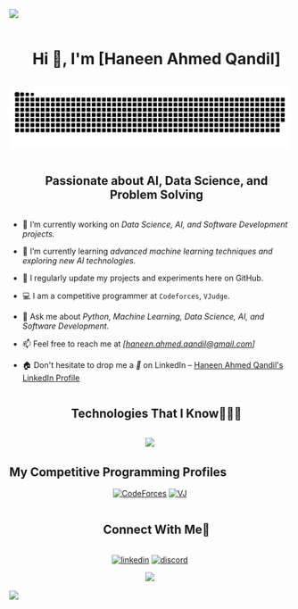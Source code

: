 

<!---
HaneenAhmedQandil/HaneenAhmedQandil is a ✨ special ✨ repository because its `README.md` (this file) appears on your GitHub profile.
You can click the Preview link to take a look at your changes.
--->


<!--horizontal divider(gradiant)-->
<img src="https://user-images.githubusercontent.com/73097560/115834477-dbab4500-a447-11eb-908a-139a6edaec5c.gif">

<!--h1 without bottom border-->
<div id="user-content-toc">
  <ul align="center">
    <summary><h1 style="display: inline-block">Hi 👋, I'm [Haneen Ahmed Qandil]</h1></summary>
  </ul>
</div>


<!--- snake -->
<div align="center">
  <img  src="https://github.com/1999AZZAR/1999AZZAR/blob/readme/resources/img/grid-snake.svg"
       alt="snake" /></a>
</div>


<!--h2 without bottom border-->
<div id="user-content-toc">
  <ul align="center">
    <summary><h2 style="display: inline-block">Passionate about AI, Data Science, and Problem Solving</h2></summary>
  </ul>
</div>


<!--Intro start-->
- 🔭 I’m currently working on *Data Science, AI, and Software Development projects.*

- 🌱 I’m currently learning *advanced machine learning techniques and exploring new AI technologies.*

- 📝 I regularly update my projects and experiments here on GitHub.

- :computer: I am a competitive programmer at `Codeforces`, `VJudge`.

- 💬 Ask me about *Python, Machine Learning, Data Science, AI, and Software Development.*

- 📫 Feel free to reach me at *[haneen.ahmed.qandil@gmail.com]*

- 🏠 Don't hesitate to drop me a *👋* on LinkedIn – [Haneen Ahmed Qandil's LinkedIn Profile](https://www.linkedin.com/in/haneen-ahmed-qandil-97a415232/)
<!--Intro end-->






<!--h1 without bottom border-->
<div id="user-content-toc">
  <ul align="center">
    <summary><h2 style="display: inline-block">Technologies That I Know👨🏻‍💻</h2></summary>
  </ul>
</div>
<!--tech stack icons-->
<p align="center">
  <a href="https://skillicons.dev">
<img src="https://skillicons.dev/icons?i=python,cpp,java,js,angular,react,github,html,css,vscode,unity&perline=14" />  </a>
</p>


## My Competitive Programming Profiles
<p align="center">
  <a href="https://codeforces.com/profile/haneen220456"><img src="https://img.icons8.com/external-tal-revivo-shadow-tal-revivo/50/000000/external-codeforces-programming-competitions-and-contests-programming-community-logo-shadow-tal-revivo.png" alt="CodeForces"/></a>
	<a href="https://vjudge.net/user/haneen220456"><img src="https://vjudge.net/static/bundle/11b24ab2156955d8f3fa.ico" alt="VJ"/></a>
	
</p>

<!-- Connect with me -->
<!--h2 without bottom border-->
<div id="user-content-toc">
  <ul align="center">
    <summary><h2 style="display: inline-block">Connect With Me🤝</h2></summary>
  </ul>
</div>

<!--icons and links-->
<p align="center">
<a href="https://www.linkedin.com/in/haneen-ahmed-qandil-97a415232/" target="blank"><img align="center" src="https://user-images.githubusercontent.com/88904952/234979284-68c11d7f-1acc-4f0c-ac78-044e1037d7b0.png" alt="linkedin" height="50" width="50" /></a>
<a href="https://discordapp.com/users/900101979446063174" target="blank"><img align="center" src="https://user-images.githubusercontent.com/88904952/234982627-019fd336-6248-453c-9b05-97c13fd1d207.png" alt="discord" height="50" width="50" /></a>
</p>


<!--profile visit count-->
<div align="center">
  
[![](https://visitcount.itsvg.in/api?id=[YourGitHubUsername]&icon=3&color=6)](https://visitcount.itsvg.in)
  
</div>


<!--horizontal divider(gradiant)-->
<img src="https://user-images.githubusercontent.com/73097560/115834477-dbab4500-a447-11eb-908a-139a6edaec5c.gif">
